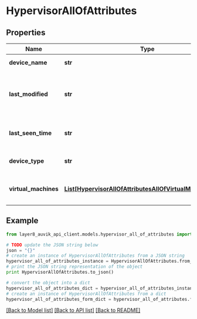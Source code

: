 # HypervisorAllOfAttributes


## Properties
Name | Type | Description | Notes
------------ | ------------- | ------------- | -------------
**device_name** | **str** | Device&#39;s name | 
**last_modified** | **str** | When one of this device&#39;s attributes was last modified | [optional] 
**last_seen_time** | **str** | Last seen online date/time of a device | [optional] 
**device_type** | **str** | What type of device it is | 
**virtual_machines** | [**List[HypervisorAllOfAttributesAllOfVirtualMachinesInner]**](HypervisorAllOfAttributesAllOfVirtualMachinesInner.md) | List of every VM on this hypervisor | 

## Example

```python
from layer8_auvik_api_client.models.hypervisor_all_of_attributes import HypervisorAllOfAttributes

# TODO update the JSON string below
json = "{}"
# create an instance of HypervisorAllOfAttributes from a JSON string
hypervisor_all_of_attributes_instance = HypervisorAllOfAttributes.from_json(json)
# print the JSON string representation of the object
print HypervisorAllOfAttributes.to_json()

# convert the object into a dict
hypervisor_all_of_attributes_dict = hypervisor_all_of_attributes_instance.to_dict()
# create an instance of HypervisorAllOfAttributes from a dict
hypervisor_all_of_attributes_form_dict = hypervisor_all_of_attributes.from_dict(hypervisor_all_of_attributes_dict)
```
[[Back to Model list]](../README.md#documentation-for-models) [[Back to API list]](../README.md#documentation-for-api-endpoints) [[Back to README]](../README.md)


